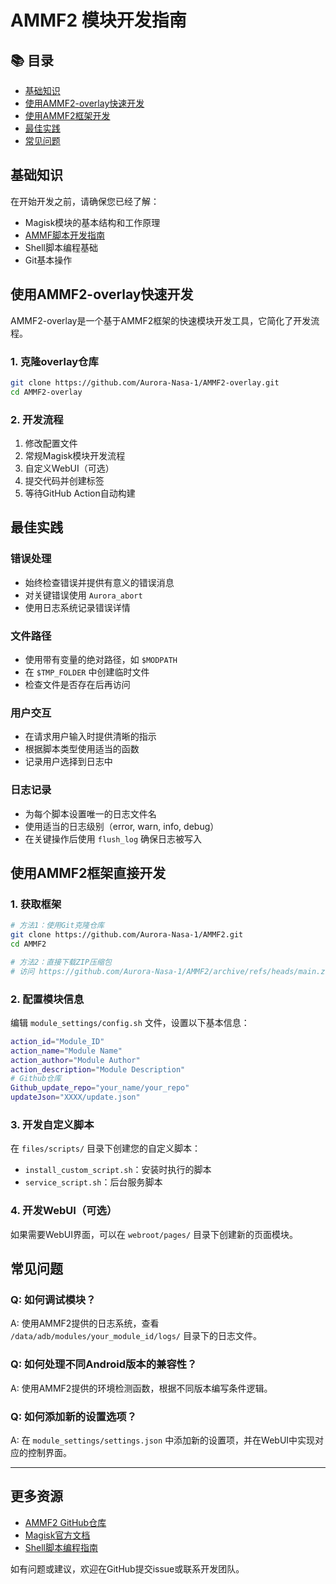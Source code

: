 # AMMF2 模块开发指南

## 📚 目录

- [基础知识](#基础知识)
- [使用AMMF2-overlay快速开发](#使用ammf2-overlay快速开发)
- [使用AMMF2框架开发](#使用ammf2框架开发)
- [最佳实践](#最佳实践)
- [常见问题](#常见问题)

## 基础知识

在开始开发之前，请确保您已经了解：

- Magisk模块的基本结构和工作原理
- [AMMF脚本开发指南](script.md)
- Shell脚本编程基础
- Git基本操作

## 使用AMMF2-overlay快速开发

AMMF2-overlay是一个基于AMMF2框架的快速模块开发工具，它简化了开发流程。

### 1. 克隆overlay仓库

```bash
git clone https://github.com/Aurora-Nasa-1/AMMF2-overlay.git
cd AMMF2-overlay
```

### 2. 开发流程

1. 修改配置文件
2. 常规Magisk模块开发流程
3. 自定义WebUI（可选）
4. 提交代码并创建标签
5. 等待GitHub Action自动构建

## 最佳实践

### 错误处理

- 始终检查错误并提供有意义的错误消息
- 对关键错误使用 `Aurora_abort`
- 使用日志系统记录错误详情

### 文件路径

- 使用带有变量的绝对路径，如 `$MODPATH`
- 在 `$TMP_FOLDER` 中创建临时文件
- 检查文件是否存在后再访问

### 用户交互

- 在请求用户输入时提供清晰的指示
- 根据脚本类型使用适当的函数
- 记录用户选择到日志中

### 日志记录

- 为每个脚本设置唯一的日志文件名
- 使用适当的日志级别（error, warn, info, debug）
- 在关键操作后使用 `flush_log` 确保日志被写入

## 使用AMMF2框架直接开发

### 1. 获取框架

```bash
# 方法1：使用Git克隆仓库
git clone https://github.com/Aurora-Nasa-1/AMMF2.git
cd AMMF2

# 方法2：直接下载ZIP压缩包
# 访问 https://github.com/Aurora-Nasa-1/AMMF2/archive/refs/heads/main.zip
```

### 2. 配置模块信息

编辑 `module_settings/config.sh` 文件，设置以下基本信息：

```bash
action_id="Module_ID"
action_name="Module Name"
action_author="Module Author"
action_description="Module Description"
# Github仓库
Github_update_repo="your_name/your_repo"
updateJson="XXXX/update.json"
```

### 3. 开发自定义脚本

在 `files/scripts/` 目录下创建您的自定义脚本：

- `install_custom_script.sh`：安装时执行的脚本
- `service_script.sh`：后台服务脚本

### 4. 开发WebUI（可选）

如果需要WebUI界面，可以在 `webroot/pages/` 目录下创建新的页面模块。

## 常见问题

### Q: 如何调试模块？

A: 使用AMMF2提供的日志系统，查看 `/data/adb/modules/your_module_id/logs/` 目录下的日志文件。

### Q: 如何处理不同Android版本的兼容性？

A: 使用AMMF2提供的环境检测函数，根据不同版本编写条件逻辑。

### Q: 如何添加新的设置选项？

A: 在 `module_settings/settings.json` 中添加新的设置项，并在WebUI中实现对应的控制界面。

---

## 更多资源

- [AMMF2 GitHub仓库](https://github.com/Aurora-Nasa-1/AMMF2)
- [Magisk官方文档](https://topjohnwu.github.io/Magisk/)
- [Shell脚本编程指南](https://github.com/dylanaraps/pure-bash-bible)

如有问题或建议，欢迎在GitHub提交issue或联系开发团队。